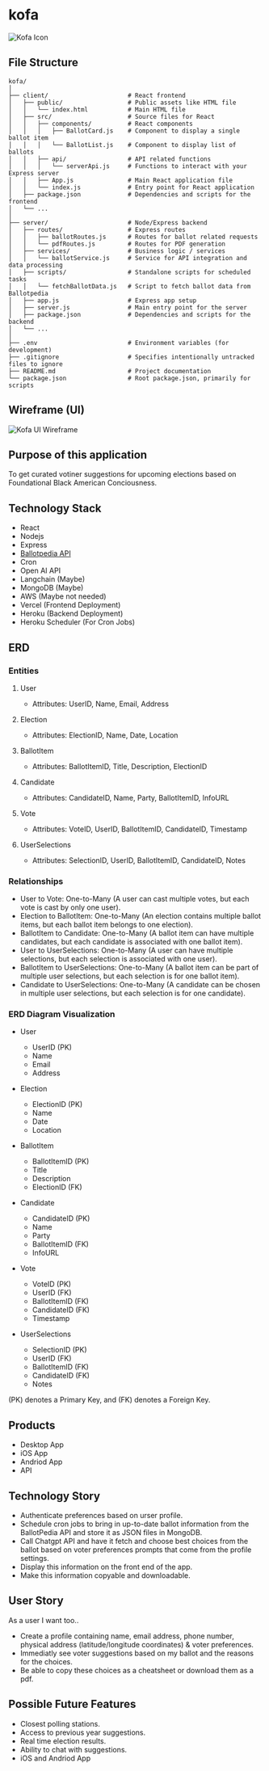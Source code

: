# kofa
![Kofa Icon](imgs/kofa.png)

## File Structure
```
kofa/
│
├── client/                      # React frontend
│   ├── public/                  # Public assets like HTML file
│   │   └── index.html           # Main HTML file
│   ├── src/                     # Source files for React
│   │   ├── components/          # React components
│   │   │   ├── BallotCard.js    # Component to display a single ballot item
│   │   │   └── BallotList.js    # Component to display list of ballots
│   │   ├── api/                 # API related functions
│   │   │   └── serverApi.js     # Functions to interact with your Express server
│   │   ├── App.js               # Main React application file
│   │   └── index.js             # Entry point for React application
│   ├── package.json             # Dependencies and scripts for the frontend
│   └── ...
│
├── server/                      # Node/Express backend
│   ├── routes/                  # Express routes
│   │   ├── ballotRoutes.js      # Routes for ballot related requests
│   │   └── pdfRoutes.js         # Routes for PDF generation
│   ├── services/                # Business logic / services
│   │   └── ballotService.js     # Service for API integration and data processing
│   ├── scripts/                 # Standalone scripts for scheduled tasks
│   │   └── fetchBallotData.js   # Script to fetch ballot data from Ballotpedia
│   ├── app.js                   # Express app setup
│   ├── server.js                # Main entry point for the server
│   ├── package.json             # Dependencies and scripts for the backend
│   └── ...
│
├── .env                         # Environment variables (for development)
├── .gitignore                   # Specifies intentionally untracked files to ignore
├── README.md                    # Project documentation
└── package.json                 # Root package.json, primarily for scripts

```
## Wireframe (UI)
![Kofa UI Wireframe](imgs/kofa-ui-wirefram.png)

## Purpose of this application
To get curated votiner suggestions for upcoming elections based on Foundational Black American Conciousness.

## Technology Stack
- React
- Nodejs
- Express
- [Ballotpedia API](https://developer.ballotpedia.org/#elections)
- Cron
- Open AI API
- Langchain (Maybe)
- MongoDB (Maybe)
- AWS (Maybe not needed)
- Vercel (Frontend Deployment)
- Heroku (Backend Deployment)
- Heroku Scheduler (For Cron Jobs)

## ERD
### Entities
1. User
    - Attributes: UserID, Name, Email, Address

2. Election
    - Attributes: ElectionID, Name, Date, Location

3. BallotItem
    - Attributes: BallotItemID, Title, Description, ElectionID

4. Candidate
    - Attributes: CandidateID, Name, Party, BallotItemID, InfoURL

5. Vote
    - Attributes: VoteID, UserID, BallotItemID, CandidateID, Timestamp

6. UserSelections
    - Attributes: SelectionID, UserID, BallotItemID, CandidateID, Notes

### Relationships
- User to Vote: One-to-Many (A user can cast multiple votes, but each vote is cast by only one user).
- Election to BallotItem: One-to-Many (An election contains multiple ballot items, but each ballot item belongs to one election).
- BallotItem to Candidate: One-to-Many (A ballot item can have multiple candidates, but each candidate is associated with one ballot item).
- User to UserSelections: One-to-Many (A user can have multiple selections, but each selection is associated with one user).
- BallotItem to UserSelections: One-to-Many (A ballot item can be part of multiple user selections, but each selection is for one ballot item).
- Candidate to UserSelections: One-to-Many (A candidate can be chosen in multiple user selections, but each selection is for one candidate).

### ERD Diagram Visualization
- User
    - UserID (PK)
    - Name
    - Email
    - Address

- Election
    - ElectionID (PK)
    - Name
    - Date
    - Location
    
- BallotItem
    - BallotItemID (PK)
    - Title
    - Description
    - ElectionID (FK)
    
- Candidate
    - CandidateID (PK)
    - Name
    - Party
    - BallotItemID (FK)
    - InfoURL
    
- Vote
    - VoteID (PK)
    - UserID (FK)
    - BallotItemID (FK)
    - CandidateID (FK)
    - Timestamp

- UserSelections
    - SelectionID (PK)
    - UserID (FK)
    - BallotItemID (FK)
    - CandidateID (FK)
    - Notes

(PK) denotes a Primary Key, and (FK) denotes a Foreign Key.

## Products
- Desktop App
- iOS App
- Andriod App
- API

## Technology Story
- Authenticate preferences based on urser profile.
- Schedule cron jobs to bring in up-to-date ballot information from the BallotPedia API and store it as JSON files in MongoDB.
- Call Chatgpt API and have it fetch and choose best choices from the ballot based on voter preferences prompts that come from the profile settings.
- Display this information on the front end of the app.
- Make this information copyable and downloadable.

## User Story
As a user I want too..

- Create a profile containing name, email address, phone number, physical address (latitude/longitude coordinates) & voter preferences. 
- Immediatly see voter suggestions based on my ballot and the reasons for the choices.
- Be able to copy these choices as a cheatsheet or download them as a pdf.

## Possible Future Features
- Closest polling stations.
- Access to previous year suggestions.
- Real time election results.
- Ability to chat with suggestions.
- iOS and Andriod App 